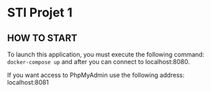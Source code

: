 # STI Projet 1

## HOW TO START

To launch this application, you must execute the following command:
`docker-compose up` and after you can connect to localhost:8080.

If you want access to PhpMyAdmin use the following address: localhost:8081
